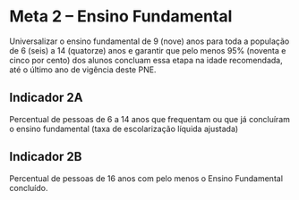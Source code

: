 # Meta 2 – Ensino Fundamental

Universalizar o ensino fundamental de 9 (nove) anos para toda a população de 6 (seis) a 14 (quatorze) anos e garantir que pelo menos 95% (noventa e cinco por cento) dos alunos concluam essa etapa na idade recomendada, até o último ano de vigência deste PNE.

## Indicador 2A

Percentual de pessoas de 6 a 14 anos que frequentam ou que já concluíram o ensino fundamental (taxa de escolarização líquida ajustada)

## Indicador 2B

Percentual de pessoas de 16 anos com pelo menos o Ensino Fundamental concluído.

